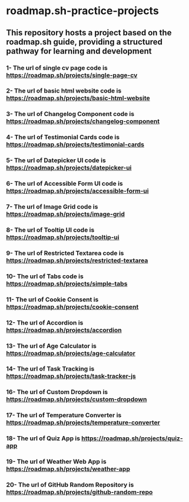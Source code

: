 # roadmap.sh-practice-projects

## This repository hosts a project based on the roadmap.sh guide, providing a structured pathway for learning and development


### 1- The url of single cv page code is  https://roadmap.sh/projects/single-page-cv
### 2- The url of basic html website code is  https://roadmap.sh/projects/basic-html-website
### 3- The url of Changelog Component code is  https://roadmap.sh/projects/changelog-component
### 4- The url of Testimonial Cards code is  https://roadmap.sh/projects/testimonial-cards
### 5- The url of Datepicker UI code is  https://roadmap.sh/projects/datepicker-ui
### 6- The url of Accessible Form UI code is  https://roadmap.sh/projects/accessible-form-ui
### 7- The url of Image Grid code is  https://roadmap.sh/projects/image-grid
### 8- The url of Tooltip UI code is  https://roadmap.sh/projects/tooltip-ui
### 9- The url of Restricted Textarea code is https://roadmap.sh/projects/restricted-textarea
### 10- The url of Tabs code is https://roadmap.sh/projects/simple-tabs
### 11- The url of Cookie Consent is https://roadmap.sh/projects/cookie-consent
### 12- The url of Accordion is https://roadmap.sh/projects/accordion
### 13- The url of Age Calculator is https://roadmap.sh/projects/age-calculator 
### 14- The url of Task Tracking is https://roadmap.sh/projects/task-tracker-js 
### 16- The url of Custom Dropdown is https://roadmap.sh/projects/custom-dropdown 
### 17- The url of Temperature Converter is https://roadmap.sh/projects/temperature-converter 
### 18- The url of Quiz App is https://roadmap.sh/projects/quiz-app 
### 19- The url of Weather Web App is https://roadmap.sh/projects/weather-app 
### 20- The url of GitHub Random Repository is https://roadmap.sh/projects/github-random-repo 
